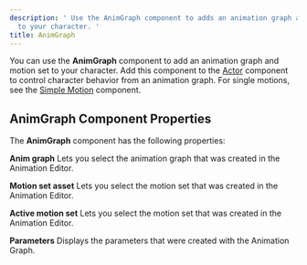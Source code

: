 ```yaml
---
description: ' Use the AnimGraph component to adds an animation graph and motion set
  to your character. '
title: AnimGraph
---
```




You can use the **AnimGraph** component to add an animation graph and motion set to your character. Add this component to the [Actor](/docs/user-guide/components/reference/animation/actor/) component to control character behavior from an animation graph. For single motions, see the [Simple Motion](/docs/user-guide/components/reference/animation/simple-motion/) component.

## AnimGraph Component Properties 

The **AnimGraph** component has the following properties:

**Anim graph**
Lets you select the animation graph that was created in the Animation Editor.

**Motion set asset**
Lets you select the motion set that was created in the Animation Editor.

**Active motion set**
Lets you select the motion set that was created in the Animation Editor.

**Parameters**
Displays the parameters that were created with the Animation Graph.
